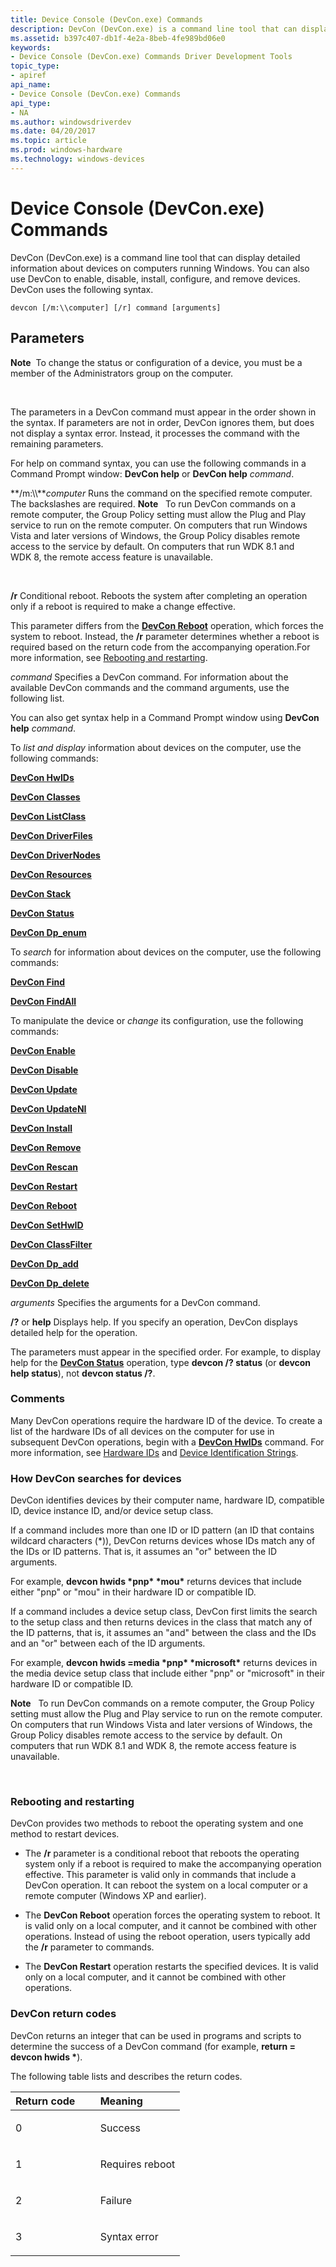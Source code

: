 ```yaml
---
title: Device Console (DevCon.exe) Commands
description: DevCon (DevCon.exe) is a command line tool that can display detailed information about devices on computers running Windows. You can also use DevCon to enable, disable, install, configure, and remove devices. DevCon uses the following syntax.
ms.assetid: b397c407-db1f-4e2a-8beb-4fe989bd06e0
keywords:
- Device Console (DevCon.exe) Commands Driver Development Tools
topic_type:
- apiref
api_name:
- Device Console (DevCon.exe) Commands
api_type:
- NA
ms.author: windowsdriverdev
ms.date: 04/20/2017
ms.topic: article
ms.prod: windows-hardware
ms.technology: windows-devices
---
```


# Device Console (DevCon.exe) Commands


DevCon (DevCon.exe) is a command line tool that can display detailed information about devices on computers running Windows. You can also use DevCon to enable, disable, install, configure, and remove devices. DevCon uses the following syntax.

```
devcon [/m:\\computer] [/r] command [arguments] 
```

## <span id="ddk_devcon_general_commands_tools"></span><span id="DDK_DEVCON_GENERAL_COMMANDS_TOOLS"></span>Parameters


**Note**  To change the status or configuration of a device, you must be a member of the Administrators group on the computer.

 

The parameters in a DevCon command must appear in the order shown in the syntax. If parameters are not in order, DevCon ignores them, but does not display a syntax error. Instead, it processes the command with the remaining parameters.

For help on command syntax, you can use the following commands in a Command Prompt window: **DevCon help** or **DevCon help** *command*.

<span id="________m___computer______"></span><span id="________M___COMPUTER______"></span> **/m:\\\\***computer*
Runs the command on the specified remote computer. The backslashes are required.
**Note**   To run DevCon commands on a remote computer, the Group Policy setting must allow the Plug and Play service to run on the remote computer. On computers that run Windows Vista and later versions of Windows, the Group Policy disables remote access to the service by default. On computers that run WDK 8.1 and WDK 8, the remote access feature is unavailable.

 

<span id="________r______"></span><span id="________R______"></span> **/r**
Conditional reboot. Reboots the system after completing an operation only if a reboot is required to make a change effective.

This parameter differs from the [**DevCon Reboot**](devcon-reboot.md) operation, which forces the system to reboot. Instead, the **/r** parameter determines whether a reboot is required based on the return code from the accompanying operation.For more information, see [Rebooting and restarting](#ddk-rebooting-and-restarting-tools).

<span id="_______command______"></span><span id="_______COMMAND______"></span> *command*
Specifies a DevCon command. For information about the available DevCon commands and the command arguments, use the following list.

You can also get syntax help in a Command Prompt window using **DevCon help** *command*.

To *list and display* information about devices on the computer, use the following commands:

[**DevCon HwIDs**](devcon-hwids.md)

[**DevCon Classes**](devcon-classes.md)

[**DevCon ListClass**](devcon-listclass.md)

[**DevCon DriverFiles**](devcon-driverfiles.md)

[**DevCon DriverNodes**](devcon-drivernodes.md)

[**DevCon Resources**](devcon-resources.md)

[**DevCon Stack**](devcon-stack.md)

[**DevCon Status**](devcon-status.md)

[**DevCon Dp\_enum**](devcon-dp-enum.md)

To *search* for information about devices on the computer, use the following commands:

[**DevCon Find**](devcon-find.md)

[**DevCon FindAll**](devcon-findall.md)

To manipulate the device or *change* its configuration, use the following commands:

[**DevCon Enable**](devcon-enable.md)

[**DevCon Disable**](devcon-disable.md)

[**DevCon Update**](devcon-update.md)

[**DevCon UpdateNI**](devcon-updateni.md)

[**DevCon Install**](devcon-install.md)

[**DevCon Remove**](devcon-remove.md)

[**DevCon Rescan**](devcon-rescan.md)

[**DevCon Restart**](devcon-restart.md)

[**DevCon Reboot**](devcon-reboot.md)

[**DevCon SetHwID**](devcon-sethwid.md)

[**DevCon ClassFilter**](devcon-classfilter.md)

[**DevCon Dp\_add**](devcon-dp-add.md)

[**DevCon Dp\_delete**](devcon-dp-delete.md)

<span id="_______arguments______"></span><span id="_______ARGUMENTS______"></span> *arguments*
Specifies the arguments for a DevCon command.

<span id="__________or_help"></span><span id="__________OR_HELP"></span> **/?** or **help**
Displays help. If you specify an operation, DevCon displays detailed help for the operation.

The parameters must appear in the specified order. For example, to display help for the [**DevCon Status**](devcon-status.md) operation, type **devcon /? status** (or **devcon help status**), not **devcon status /?**.

### <span id="comments"></span><span id="COMMENTS"></span>Comments

Many DevCon operations require the hardware ID of the device. To create a list of the hardware IDs of all devices on the computer for use in subsequent DevCon operations, begin with a [**DevCon HwIDs**](devcon-hwids.md) command. For more information, see [Hardware IDs](https://msdn.microsoft.com/library/windows/hardware/ff546152) and [Device Identification Strings](https://msdn.microsoft.com/library/windows/hardware/ff541224).

### <span id="ddk_devcon_search_logic_tools"></span><span id="DDK_DEVCON_SEARCH_LOGIC_TOOLS"></span>How DevCon searches for devices

DevCon identifies devices by their computer name, hardware ID, compatible ID, device instance ID, and/or device setup class.

If a command includes more than one ID or ID pattern (an ID that contains wildcard characters (\*)), DevCon returns devices whose IDs match any of the IDs or ID patterns. That is, it assumes an "or" between the ID arguments.

For example, **devcon hwids \*pnp\* \*mou\*** returns devices that include either "pnp" or "mou" in their hardware ID or compatible ID.

If a command includes a device setup class, DevCon first limits the search to the setup class and then returns devices in the class that match any of the ID patterns, that is, it assumes an "and" between the class and the IDs and an "or" between each of the ID arguments.

For example, **devcon hwids =media \*pnp\* \*microsoft\*** returns devices in the media device setup class that include either "pnp" or "microsoft" in their hardware ID or compatible ID.

**Note**   To run DevCon commands on a remote computer, the Group Policy setting must allow the Plug and Play service to run on the remote computer. On computers that run Windows Vista and later versions of Windows, the Group Policy disables remote access to the service by default. On computers that run WDK 8.1 and WDK 8, the remote access feature is unavailable.

 

### <span id="ddk_rebooting_and_restarting_tools"></span><span id="DDK_REBOOTING_AND_RESTARTING_TOOLS"></span><a name="ddk-rebooting-and-restarting-tools"></a>Rebooting and restarting

DevCon provides two methods to reboot the operating system and one method to restart devices.

-   The **/r** parameter is a conditional reboot that reboots the operating system only if a reboot is required to make the accompanying operation effective. This parameter is valid only in commands that include a DevCon operation. It can reboot the system on a local computer or a remote computer (Windows XP and earlier).

-   The **DevCon Reboot** operation forces the operating system to reboot. It is valid only on a local computer, and it cannot be combined with other operations. Instead of using the reboot operation, users typically add the **/r** parameter to commands.

-   The **DevCon Restart** operation restarts the specified devices. It is valid only on a local computer, and it cannot be combined with other operations.

### <span id="ddk_devcon_return_codes_tools"></span><span id="DDK_DEVCON_RETURN_CODES_TOOLS"></span>DevCon return codes

DevCon returns an integer that can be used in programs and scripts to determine the success of a DevCon command (for example, **return = devcon hwids \***).

The following table lists and describes the return codes.

<table>
<colgroup>
<col width="50%" />
<col width="50%" />
</colgroup>
<thead>
<tr class="header">
<th align="left">Return code</th>
<th align="left">Meaning</th>
</tr>
</thead>
<tbody>
<tr class="odd">
<td align="left"><p>0</p></td>
<td align="left"><p>Success</p></td>
</tr>
<tr class="even">
<td align="left"><p>1</p></td>
<td align="left"><p>Requires reboot</p></td>
</tr>
<tr class="odd">
<td align="left"><p>2</p></td>
<td align="left"><p>Failure</p></td>
</tr>
<tr class="even">
<td align="left"><p>3</p></td>
<td align="left"><p>Syntax error</p></td>
</tr>
</tbody>
</table>

 

 

 





